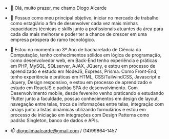 - 👋 Olá, muito prazer, me chamo Diogo Alcarde

- 👀 Possuo como meu principal objetivo, iniciar no mercado de trabalho como estagiário 
      a fim de desenvolver cada vez mais minhas capacidades técnicas e skills junto a profissionais 
      atuantes da área para cada dia mais melhorar e poder ter a chance de crescer em uma empresa próspera do ramo tecnológico.
      
- 🌱 Estou no momento no 3º Ano de bacharelado de Ciência da Computação, tenho conhecimentos sólidos em lógica de programação, como desenvolvedor web, 
      em Back-End tenho experiência e práticas em PHP, MySQL, SQLserver, AJAX, JQuery, e estou em processo de aprendizado e estudo em NodeJS, Express, Prisma.
      Como Front-End, tenho experiência e práticas em HTML, CSS/TailwindCSS, Javascript e Jquery, Design responsivo, e estou em processo de aprendizado e estudo 
      em ReactJS e padrão SPA de desenvolvimento.
      Com Desenvolvimento mobile, desde fevereiro venho praticando e estudando Flutter junto a faculdade, 
      possuo conhecimentos em design de layout, navegação entre telas, troca de informações entre telas, 
      integração com arrays junto a listas dinâmicas utilizando formulários e estou em processo de iniciação 
      em integrações com Design Patterns como padrão Singleton, banco de dados e APIs.
      
- 📫 diogolimaalcarde@gmail.com / (14)99864-1457

<!---
Alcarde1704/Alcarde1704 is a ✨ special ✨ repository because its `README.md` (this file) appears on your GitHub profile.
You can click the Preview link to take a look at your changes.
--->

